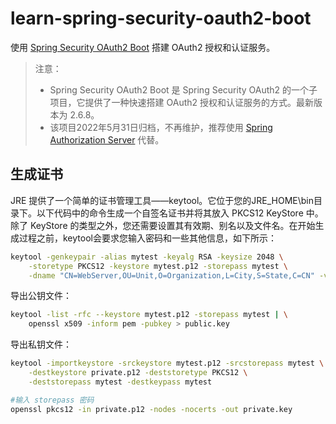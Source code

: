 # learn-spring-security-oauth2-boot

使用 [Spring Security OAuth2 Boot](https://github.com/spring-attic/spring-security-oauth2-boot) 搭建 OAuth2 授权和认证服务。

> 注意：
> - Spring Security OAuth2 Boot 是 Spring Security OAuth2 的一个子项目，它提供了一种快速搭建 OAuth2 授权和认证服务的方式。最新版本为 2.6.8。
> - 该项目2022年5月31日归档，不再维护，推荐使用 [Spring Authorization Server](https://github.com/spring-projects/spring-authorization-server) 代替。


## 生成证书

JRE 提供了一个简单的证书管理工具——keytool。它位于您的JRE_HOME\bin目录下。以下代码中的命令生成一个自签名证书并将其放入 PKCS12 KeyStore 中。除了 KeyStore 的类型之外，您还需要设置其有效期、别名以及文件名。在开始生成过程之前，keytool会要求您输入密码和一些其他信息，如下所示：

```bash
keytool -genkeypair -alias mytest -keyalg RSA -keysize 2048 \
    -storetype PKCS12 -keystore mytest.p12 -storepass mytest \
    -dname "CN=WebServer,OU=Unit,O=Organization,L=City,S=State,C=CN" -validity 3650
```

导出公钥文件：
```bash
keytool -list -rfc --keystore mytest.p12 -storepass mytest | \
    openssl x509 -inform pem -pubkey > public.key
```

导出私钥文件：
```bash
keytool -importkeystore -srckeystore mytest.p12 -srcstorepass mytest \
    -destkeystore private.p12 -deststoretype PKCS12 \
    -deststorepass mytest -destkeypass mytest

#输入 storepass 密码 
openssl pkcs12 -in private.p12 -nodes -nocerts -out private.key
```
